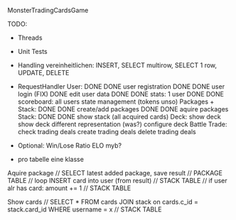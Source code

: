 MonsterTradingCardsGame

TODO:
- Threads
- Unit Tests
- Handling vereinheitlichen: INSERT, SELECT multirow, SELECT 1 row, UPDATE, DELETE  
- RequestHandler
    User:
        DONE DONE user registration
        DONE DONE user login
        (FIX) DONE edit user data
        DONE DONE stats: 1 user
        DONE DONE scoreboard: all users
        state management (tokens unso)
    Packages + Stack:
        DONE DONE create/add packages
        DONE DONE aquire packages
    Stack:
        DONE DONE show stack (all acquired cards)
    Deck:
        show deck
        show deck different representation (was?)
        configure deck
    Battle
    Trade:
        check trading deals
        create trading deals
        delete trading deals
- Optional:
    Win/Lose Ratio
    ELO myb?

- pro tabelle eine klasse

Aquire package
// SELECT latest added package, save result // PACKAGE TABLE
// loop INSERT card into user (from result) // STACK TABLE
// if user alr has card: amount += 1 // STACK TABLE

Show cards 
// SELECT * FROM cards JOIN stack on cards.c_id = stack.card_id WHERE username = x // STACK TABLE